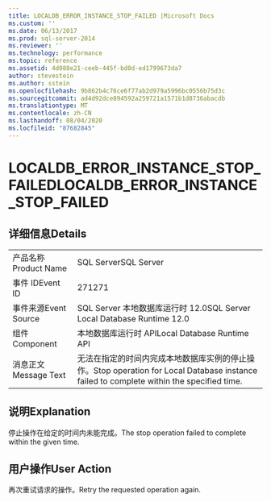 ```yaml
---
title: LOCALDB_ERROR_INSTANCE_STOP_FAILED |Microsoft Docs
ms.custom: ''
ms.date: 06/13/2017
ms.prod: sql-server-2014
ms.reviewer: ''
ms.technology: performance
ms.topic: reference
ms.assetid: 4d088e21-ceeb-445f-bd0d-ed1799673da7
author: stevestein
ms.author: sstein
ms.openlocfilehash: 9b862b4c76ce6f77ab2d979a5996bc0556b75d3c
ms.sourcegitcommit: ad4d92dce894592a259721a1571b1d8736abacdb
ms.translationtype: MT
ms.contentlocale: zh-CN
ms.lasthandoff: 08/04/2020
ms.locfileid: "87682845"
---
```

# <a name="localdb_error_instance_stop_failed"></a><span data-ttu-id="65613-102">LOCALDB_ERROR_INSTANCE_STOP_FAILED</span><span class="sxs-lookup"><span data-stu-id="65613-102">LOCALDB_ERROR_INSTANCE_STOP_FAILED</span></span>
    
## <a name="details"></a><span data-ttu-id="65613-103">详细信息</span><span class="sxs-lookup"><span data-stu-id="65613-103">Details</span></span>  
  
|||  
|-|-|  
|<span data-ttu-id="65613-104">产品名称</span><span class="sxs-lookup"><span data-stu-id="65613-104">Product Name</span></span>|<span data-ttu-id="65613-105">SQL Server</span><span class="sxs-lookup"><span data-stu-id="65613-105">SQL Server</span></span>|  
|<span data-ttu-id="65613-106">事件 ID</span><span class="sxs-lookup"><span data-stu-id="65613-106">Event ID</span></span>|<span data-ttu-id="65613-107">271</span><span class="sxs-lookup"><span data-stu-id="65613-107">271</span></span>|  
|<span data-ttu-id="65613-108">事件来源</span><span class="sxs-lookup"><span data-stu-id="65613-108">Event Source</span></span>|<span data-ttu-id="65613-109">SQL Server 本地数据库运行时 12.0</span><span class="sxs-lookup"><span data-stu-id="65613-109">SQL Server Local Database Runtime 12.0</span></span>|  
|<span data-ttu-id="65613-110">组件</span><span class="sxs-lookup"><span data-stu-id="65613-110">Component</span></span>|<span data-ttu-id="65613-111">本地数据库运行时 API</span><span class="sxs-lookup"><span data-stu-id="65613-111">Local Database Runtime API</span></span>|  
|<span data-ttu-id="65613-112">消息正文</span><span class="sxs-lookup"><span data-stu-id="65613-112">Message Text</span></span>|<span data-ttu-id="65613-113">无法在指定的时间内完成本地数据库实例的停止操作。</span><span class="sxs-lookup"><span data-stu-id="65613-113">Stop operation for Local Database instance failed to complete within the specified time.</span></span>|  
  
## <a name="explanation"></a><span data-ttu-id="65613-114">说明</span><span class="sxs-lookup"><span data-stu-id="65613-114">Explanation</span></span>  
 <span data-ttu-id="65613-115">停止操作在给定的时间内未能完成。</span><span class="sxs-lookup"><span data-stu-id="65613-115">The stop operation failed to complete within the given time.</span></span>  
  
## <a name="user-action"></a><span data-ttu-id="65613-116">用户操作</span><span class="sxs-lookup"><span data-stu-id="65613-116">User Action</span></span>  
 <span data-ttu-id="65613-117">再次重试请求的操作。</span><span class="sxs-lookup"><span data-stu-id="65613-117">Retry the requested operation again.</span></span>  
  
  
